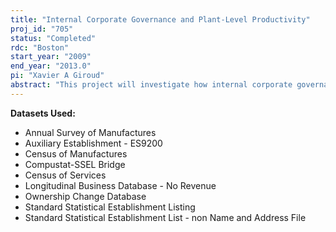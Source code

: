 ```yaml
---
title: "Internal Corporate Governance and Plant-Level Productivity"
proj_id: "705"
status: "Completed"
rdc: "Boston"
start_year: "2009"
end_year: "2013.0"
pi: "Xavier A Giroud"
abstract: "This project will investigate how internal corporate gover­nance, measured by the quality of headquarters’ monitoring of individual plants, affects plant productivity and other plant-level attributes. The plant-level data used in this project are obtained from the Census of Manufactures, Annual Survey of Manufactures, and Longitudinal Business Database. The researchers will develop two measures of internal corporate governance. The first measure is the distance (physical distance or traveling time) between headquarters and individual plants. The second measure for the quality of monitoring is the “industry closeness” between the plant and headquarters. This measure reflects the idea that headquarters understands better, and thus finds it easier to monitor, a plant that operates in an industry with which headquarters is familiar. Plant productivity will be measured by total factor productiv­ity, operating margin, and labor productivity. Three main types of regressions will be estimated. The first type of regression looks at the direct (cross-sectional) relationship between productivity and internal corporate governance. The second type of regression examines whether the productivity gains (or losses) after a change of ownership can be explained by the difference in internal cor­porate governance. The third type of regression investigates if and how internal corporate governance amplifies (or mitigates) plant-level productivity shocks (state labor laws, natural disasters, oil and electricity shocks, opening of airports and golf courses in a neighborhood of the plant). Finally, plant-level measures of internal corporate governance will be aggregated into firm-level measures of internal corporate governance (e.g., the “weighted average distance” between headquarters and the firm’s plants) that can be used to investigate the role of internal corporate governance at the firm level (e.g., for equity prices or the conglomerate discount)."
---
```


**Datasets Used:**

  - Annual Survey of Manufactures 
  - Auxiliary Establishment - ES9200 
  - Census of Manufactures 
  - Compustat-SSEL Bridge 
  - Census of Services 
  - Longitudinal Business Database - No Revenue 
  - Ownership Change Database 
  - Standard Statistical Establishment Listing 
  - Standard Statistical Establishment List - non Name and Address File 

